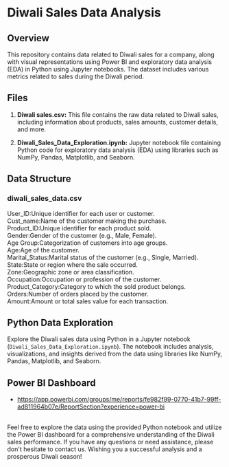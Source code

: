 # Diwali Sales Data Analysis

## Overview

This repository contains data related to Diwali sales for a company, along with visual representations using Power BI and exploratory data analysis (EDA) in Python using Jupyter notebooks. The dataset includes various metrics related to sales during the Diwali period.

## Files

1. **Diwali sales.csv:** This file contains the raw data related to Diwali sales, including information about products, sales amounts, customer details, and more.

2. **Diwali_Sales_Data_Exploration.ipynb:** Jupyter notebook file containing Python code for exploratory data analysis (EDA) using libraries such as NumPy, Pandas, Matplotlib, and Seaborn.

## Data Structure

### diwali_sales_data.csv

User_ID:Unique identifier for each user or customer.
<br>
Cust_name:Name of the customer making the purchase.
<br>
Product_ID:Unique identifier for each product sold.
<br>
Gender:Gender of the customer (e.g., Male, Female).
<br>
Age Group:Categorization of customers into age groups.
<br>
Age:Age of the customer.
<br>
Marital_Status:Marital status of the customer (e.g., Single, Married).
<br>
State:State or region where the sale occurred.
<br>
Zone:Geographic zone or area classification.
<br>
Occupation:Occupation or profession of the customer.
<br>
Product_Category:Category to which the sold product belongs.
<br>
Orders:Number of orders placed by the customer.
<br>
Amount:Amount or total sales value for each transaction.

## Python Data Exploration

Explore the Diwali sales data using Python in a Jupyter notebook (`Diwali_Sales_Data_Exploration.ipynb`). The notebook includes analysis, visualizations, and insights derived from the data using libraries like NumPy, Pandas, Matplotlib, and Seaborn.

## Power BI Dashboard

- https://app.powerbi.com/groups/me/reports/fe982f99-0770-41b7-99ff-ad811964b07e/ReportSection?experience=power-bi
<br>
Feel free to explore the data using the provided Python notebook and utilize the Power BI dashboard for a comprehensive understanding of the Diwali sales performance. If you have any questions or need assistance, please don't hesitate to contact us. Wishing you a successful analysis and a prosperous Diwali season!

